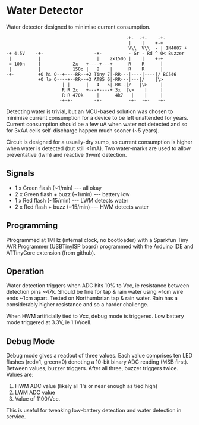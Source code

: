 Water Detector
==============

Water detector designed to minimise current consumption.

```
                                             -+-  -+-    -+-
                                              |    |    +-+
                                              V\\  V\\  - | 1N4007 +
-+ 4.5V    -+-                   -+-          - Gr - Rd ^ O< Buzzer
 |          |                     |    2x150o |    |    +-+
 = 100n     |            2x   +----+---+      R    R      |
 |          |            150o |   8    |      R    R      |
-+-         +O hi O--+----RR--+2 Tiny 7|-RR---|----|----|/ BC546
            +O lo O----+--RR--+3 AT85 6|-RR---|---|/    |\>
                     | |      |   4   5|-RR--|/   |\>     |
                     R R 2x   +---+----+ 3x  |\>    |     |
                     R R 470k     |      4k7   |    |     |
                    -+-+-        -+-          -+-  -+-   -+-

```

Detecting water is trivial, but an MCU-based solution was chosen to minimise current consumption for a device to be left unattended for years. Current consumption should be a few uA when water not detected and so for 3xAA cells self-discharge happen much sooner (~5 years).

Circuit is designed for a usually-dry sump, so current consumption is higher when water is detected (but still <1mA). Two water-marks are used to allow preventative (lwm) and reactive (hwm) detection.

Signals
-------

* 1 x Green flash (~1/min) --- all okay
* 2 x Green flash + buzz (~1/min) --- battery low
* 1 x Red flash (~15/min) --- LWM detects water
* 2 x Red flash + buzz (~15/min) --- HWM detects water

Programming
-----------

Ptrogrammed at 1MHz (internal clock, no bootloader) with a Sparkfun Tiny AVR Programmer (USBTinyISP board) programmed with the Arduino IDE and ATTinyCore extension (from github).

Operation
---------

Water detection triggers when ADC hits 10% to Vcc, ie resistance between detection pins ~47k. Should be fine for tap & rain water using ~1cm wire ends ~1cm apart. Tested on Northumbrian tap & rain water. Rain has a considerably higher resistance and so a harder challenge.

When HWM artificially tied to Vcc, debug mode is triggered. Low battery mode triggered at 3.3V, ie 1.1V/cell.

Debug Mode
----------

Debug mode gives a readout of three values. Each value comprises ten LED flashes (red=1, green=0) denoting a 10-bit binary ADC reading (MSB first). Between values, buzzer triggers. After all three, buzzer triggers twice. Values are:

1. HWM ADC value (likely all 1's or near enough as tied high)
2. LWM ADC value
3. Value of 1100/Vcc.

This is useful for tweaking low-battery detection and water detection in service.
